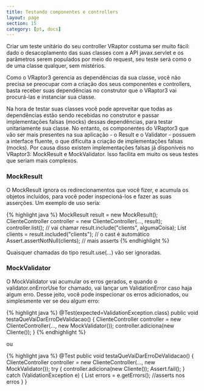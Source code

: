 ```yaml
---
title: Testando componentes e controllers
layout: page
section: 15
category: [pt, docs]
---
```


Criar um teste unitário do seu controller VRaptor costuma ser muito fácil: dado o desacoplamento das suas classes com a API javax.servlet e os parâmetros serem populados por meio do request, seu teste será como o de uma classe qualquer, sem mistérios.

Como o VRaptor3 gerencia as dependências da sua classe, você não precisa se preocupar com a criação dos seus componentes e controllers, basta receber suas dependências no construtor que o VRaptor3 vai procurá-las e instanciar sua classe.

Na hora de testar suas classes você pode aproveitar que todas as dependências estão sendo recebidas no construtor e passar implementações falsas (mocks) dessas dependências, para testar unitariamente sua classe. No entanto, os componentes do VRaptor3 que vão ser mais presentes na sua aplicação - o Result e o Validator - possuem a interface fluente, o que dificulta a criação de implementações falsas (mocks). Por causa disso existem implementações falsas já disponíveis no VRaptor3: MockResult e MockValidator. Isso facilita em muito os seus testes que seriam mais complexos.

<h3>MockResult</h3>

O MockResult ignora os redirecionamentos que você fizer, e acumula os objetos incluídos, para você poder inspecioná-los e fazer as suas asserções.
Um exemplo de uso seria:

{% highlight java %}
MockResult result = new MockResult();
ClienteController controller = new ClienteController(..., result);
controller.list(); // vai chamar result.include("clients", algumaCoisa);
List<Client> clients = result.included("clients"); // o cast é automático
Assert.assertNotNull(clients);
// mais asserts
{% endhighlight %}

Quaisquer chamadas do tipo result.use(...) vão ser ignoradas.

<h3>MockValidator</h3>

O MockValidator vai acumular os erros gerados, e quando o validator.onErrorUse for chamado, vai lançar um ValidationError caso haja algum erro. Desse jeito, você pode inspecionar os erros adicionados, ou simplesmente ver se deu algum erro:

{% highlight java %}
@Test(expected=ValidationException.class)
public void testaQueVaiDarErroDeValidacao() {
    ClienteController controller = new ClienteController(..., new MockValidator());
    controller.adiciona(new Cliente());
}
{% endhighlight %}

ou

{% highlight java %}
@Test
public void testaQueVaiDarErroDeValidacao() {
    ClienteController controller = new ClienteController(..., new MockValidator());
    try {
        controller.adiciona(new Cliente());
        Assert.fail();
    } catch (ValidationException e) {
        List<Message> errors = e.getErrors();
        //asserts nos erros
    }
}
